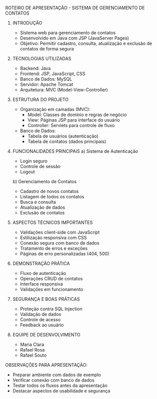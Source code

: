 ROTEIRO DE APRESENTAÇÃO - SISTEMA DE GERENCIAMENTO DE CONTATOS

1. INTRODUÇÃO
   - Sistema web para gerenciamento de contatos
   - Desenvolvido em Java com JSP (JavaServer Pages)
   - Objetivo: Permitir cadastro, consulta, atualização e exclusão de contatos de forma segura

2. TECNOLOGIAS UTILIZADAS
   - Backend: Java
   - Frontend: JSP, JavaScript, CSS
   - Banco de Dados: MySQL
   - Servidor: Apache Tomcat
   - Arquitetura: MVC (Model-View-Controller)

3. ESTRUTURA DO PROJETO
   - Organização em camadas (MVC):
     * Model: Classes de domínio e regras de negócio
     * View: Páginas JSP para interface do usuário
     * Controller: Servlets para controle de fluxo
   - Banco de Dados:
     * Tabela de usuários (autenticação)
     * Tabela de contatos (dados principais)

4. FUNCIONALIDADES PRINCIPAIS
   a) Sistema de Autenticação
      - Login seguro
      - Controle de sessão
      - Logout

   b) Gerenciamento de Contatos
      - Cadastro de novos contatos
      - Listagem de todos os contatos
      - Busca e consulta
      - Atualização de dados
      - Exclusão de contatos

5. ASPECTOS TÉCNICOS IMPORTANTES
   - Validações client-side com JavaScript
   - Estilização responsiva com CSS
   - Conexão segura com banco de dados
   - Tratamento de erros e exceções
   - Páginas de erro personalizadas (404, 500)

6. DEMONSTRAÇÃO PRÁTICA
   - Fluxo de autenticação
   - Operações CRUD de contatos
   - Interface responsiva
   - Validações em funcionamento

7. SEGURANÇA E BOAS PRÁTICAS
   - Proteção contra SQL Injection
   - Validação de dados
   - Controle de acesso
   - Feedback ao usuário

8. EQUIPE DE DESENVOLVIMENTO
   - Maria Clara
   - Rafael Rosa
   - Rafael Souto

OBSERVAÇÕES PARA APRESENTAÇÃO:
- Preparar ambiente com dados de exemplo
- Verificar conexão com banco de dados
- Testar todos os fluxos antes da apresentação
- Destacar aspectos de usabilidade e segurança
